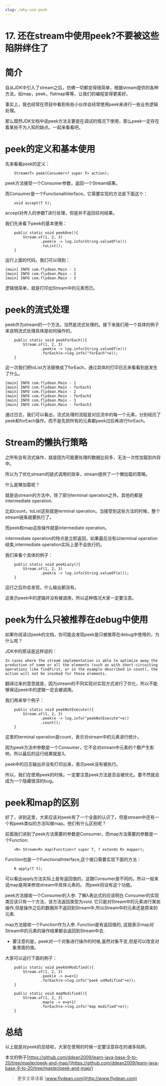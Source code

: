 ```yaml
---
slug: /why-use-peek
---
```


# 17. 还在stream中使用peek?不要被这些陷阱绊住了



# 简介

自从JDK中引入了stream之后，仿佛一切都变得很简单，根据stream提供的各种方法，如map，peek，flatmap等等，让我们的编程变得更美好。

事实上，我也经常在项目中看到有些小伙伴会经常使用peek来进行一些业务逻辑处理。

那么既然JDK文档中说peek方法主要是在调试的情况下使用，那么peek一定存在着某些不为人知的缺点。一起来看看吧。

# peek的定义和基本使用

先来看看peek的定义：

```
    Stream<T> peek(Consumer<? super T> action);
```

peek方法接受一个Consumer参数，返回一个Stream结果。

而Consumer是一个FunctionalInterface，它需要实现的方法是下面这个：

```
    void accept(T t);
```

accept对传入的参数T进行处理，但是并不返回任何结果。

我们先来看下peek的基本使用：

```
    public static void peekOne(){
        Stream.of(1, 2, 3)
                .peek(e -> log.info(String.valueOf(e)))
                .toList();
    }
```

运行上面的代码，我们可以得到：

```
[main] INFO com.flydean.Main - 1
[main] INFO com.flydean.Main - 2
[main] INFO com.flydean.Main - 3
```

逻辑很简单，就是打印出Stream中的元素而已。

# peek的流式处理

peek作为stream的一个方法，当然是流式处理的。接下来我们用一个具体的例子来说明流式处理具体是如何操作的。

```
    public static void peekForEach(){
        Stream.of(1, 2, 3)
                .peek(e -> log.info(String.valueOf(e)))
                .forEach(e->log.info("forEach"+e));
    }
```

这一次我们把toList方法替换成了forEach，通过具体的打印日志来看看到底发生了什么。

```
[main] INFO com.flydean.Main - 1
[main] INFO com.flydean.Main - forEach1
[main] INFO com.flydean.Main - 2
[main] INFO com.flydean.Main - forEach2
[main] INFO com.flydean.Main - 3
[main] INFO com.flydean.Main - forEach3
```

通过日志，我们可以看出，流式处理的流程是对应流中的每一个元素，分别经历了peek和forEach操作。而不是先把所有的元素都peek过后再进行forEach。

# Stream的懒执行策略

之所有会有流式操作，就是因为可能要处理的数据比较多，无法一次性加载到内存中。

所以为了优化stream的链式调用的效率，stream提供了一个懒加载的策略。

什么是懒加载呢？

就是说stream的方法中，除了部分terminal operation之外，其他的都是intermediate operation.

比如count，toList这些就是terminal operation。当接受到这些方法的时候，整个stream链条就要执行了。

而peek和map这些操作就是intermediate operation。

intermediate operation的特点是立即返回，如果最后没有以terminal operation结束,intermediate operation实际上是不会执行的。

我们来看个具体的例子：

```
    public static void peekLazy(){
        Stream.of(1, 2, 3)
                .peek(e -> log.info(String.valueOf(e)));
    }
```

运行之后你会发现，什么输出都没有。

这表示peek中的逻辑并没有被调用，所以这种情况大家一定要注意。

# peek为什么只被推荐在debug中使用

如果你阅读过peek的文档，你可能会发现peek是只被推荐在debug中使用的，为什么呢？

JDK中的原话是这样说的：

```
In cases where the stream implementation is able to optimize away the production of some or all the elements (such as with short-circuiting operations like findFirst, or in the example described in count), the action will not be invoked for those elements.
```

翻译过来的意思就是，因为stream的不同实现对实现方式进行了优化，所以不能够保证peek中的逻辑一定会被调用。

我们再来举个例子：

```
    public static void peekNotExecute(){
        Stream.of(1, 2, 3)
                .peek(e -> log.info("peekNotExecute"+e))
                .count();
    }
```

这里的terminal operation是count，表示对stream中的元素进行统计。

因为peek方法中参数是一个Consumer，它不会对stream中元素的个数产生影响，所以最后的运行结果就是3。

peek中的日志输出并没有打印出来，表示peek没有被执行。

所以，我们在使用peek的时候，一定要注意peek方法是否会被优化。要不然就会成为一个隐藏很深的bug。

# peek和map的区别

好了，讲到这里，大家应该对peek有了一个全面的认识了。但是stream中还有一个和peek类似的方法叫做map。他们有什么区别呢？

前面我们讲到了peek方法需要的参数是Consumer，而map方法需要的参数是一个Function:

```
    <R> Stream<R> map(Function<? super T, ? extends R> mapper);
```

Function也是一个FunctionalInterface,这个接口需要实现下面的方法：

```
    R apply(T t);
```

可以看出apply方法实际上是有返回值的，这跟Consumer是不同的。所以一般来说map是用来修改stream中具体元素的。 而peek则没有这个功能。

peek方法接收一个Consumer的入参. 了解λ表达式的应该明白 Consumer的实现类应该只有一个方法，该方法返回类型为void. 它只是对Stream中的元素进行某些操作,但是操作之后的数据并不返回到Stream中,所以Stream中的元素还是原来的元素.

map方法接收一个Function作为入参. Function是有返回值的, 这就表示map对Stream中的元素的操作结果都会返回到Stream中去.

* 要注意的是，peek对一个对象进行操作的时候,虽然对象不变,但是可以改变对象里面的值。

大家可以运行下面的例子：

```
    public static void peekUnModified(){
        Stream.of(1, 2, 3)
                .peek(e -> e=e+1)
                .forEach(e->log.info("peek unModified"+e));
    }

    public static void mapModified(){
        Stream.of(1, 2, 3)
                .map(e -> e=e+1)
                .forEach(e->log.info("map modified"+e));
    }
```

# 总结

以上就是对peek的总结啦，大家在使用的时候一定要注意存在的诸多陷阱。

本文的例子[https://github.com/ddean2009/learn-java-base-9-to-20/tree/master/peek-and-map/](https://github.com/ddean2009/learn-java-base-9-to-20/tree/master/peek-and-map/)

> 更多文章请看 [www.flydean.com](http://www.flydean.com)










